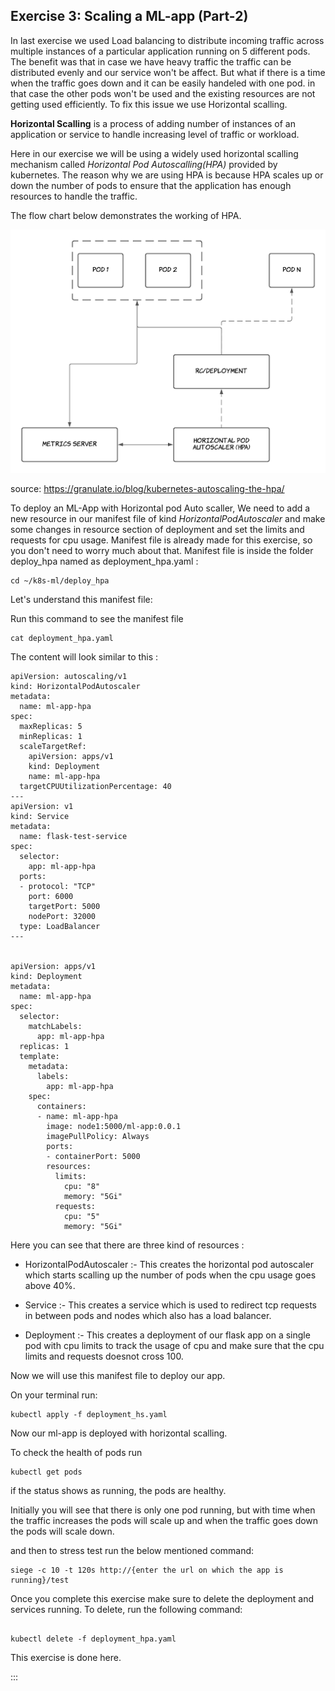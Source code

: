 ## Exercise 3: Scaling a ML-app (Part-2)

In last exercise we used Load balancing to distribute incoming traffic across multiple instances of a particular application running on 5 different pods. The benefit was that in case we have heavy traffic the traffic can be distributed evenly and our service won't be affect. But what if there is a time when the traffic goes down and it can be easily handeled with one pod. in that case the other pods won't be used and the existing resources are not getting used efficiently. To fix this issue we use Horizontal scalling.

**Horizontal Scalling** is a process of adding number of instances of an application or service to handle increasing level of traffic or workload.

Here in our exercise we will be using a widely used horizontal scalling mechanism called *Horizontal Pod Autoscalling(HPA)* provided by kubernetes. The reason why we are using HPA is because HPA scales up or down the number of pods to ensure that the application has enough resources to handle the traffic. 

The flow chart below demonstrates the working of HPA.

![Horizontal Pod Autoscaller](/images/HPA.png)

source: https://granulate.io/blog/kubernetes-autoscaling-the-hpa/


To deploy an ML-App with Horizontal pod Auto scaller, We need to add a new resource in our manifest file of kind *HorizontalPodAutoscaler* and make some changes in resource section of deployment and set the limits and requests for cpu usage. Manifest file is already made for this exercise, so you don't need to worry much about that. Manifest file is inside the folder deploy_hpa named as deployment_hpa.yaml :

```shell
cd ~/k8s-ml/deploy_hpa

```

Let's understand this manifest file:

Run this command to see the manifest file

``` shell
cat deployment_hpa.yaml

```

The content will look similar to this :

```shell
apiVersion: autoscaling/v1
kind: HorizontalPodAutoscaler
metadata:
  name: ml-app-hpa
spec:
  maxReplicas: 5
  minReplicas: 1
  scaleTargetRef:
    apiVersion: apps/v1
    kind: Deployment
    name: ml-app-hpa
  targetCPUUtilizationPercentage: 40
---
apiVersion: v1
kind: Service
metadata:
  name: flask-test-service
spec:
  selector:
    app: ml-app-hpa
  ports:
  - protocol: "TCP"
    port: 6000
    targetPort: 5000
    nodePort: 32000
  type: LoadBalancer
---


apiVersion: apps/v1
kind: Deployment
metadata:
  name: ml-app-hpa
spec:
  selector:
    matchLabels:
      app: ml-app-hpa
  replicas: 1
  template:
    metadata:
      labels:
        app: ml-app-hpa
    spec:
      containers:
      - name: ml-app-hpa
        image: node1:5000/ml-app:0.0.1
        imagePullPolicy: Always
        ports:
        - containerPort: 5000
        resources:
          limits:
            cpu: "8"
            memory: "5Gi"
          requests:
            cpu: "5"
            memory: "5Gi"

```

Here you can see that there are three kind of resources :

- HorizontalPodAutoscaler :- This creates the horizontal pod autoscaler which starts scalling up the number of pods when the cpu usage goes above 40%.

- Service :- This creates a service which is used to redirect tcp requests in between pods and nodes which also has a load balancer.

- Deployment :- This creates a deployment of our flask app on a single pod with cpu limits to track the usage of cpu and make sure that the cpu limits and requests doesnot cross 100.

Now we will use this manifest file to deploy our app.

On your terminal run:

``` shell
kubectl apply -f deployment_hs.yaml

```

Now our ml-app is deployed with horizontal scalling.

To check the health of pods run 

```shell
kubectl get pods

```

if the status shows as running, the pods are healthy.

Initially you will see that there is only one pod running, but with time when the traffic increases the pods will scale up and when the traffic goes down the pods will scale down.


and then to stress test run the below mentioned command: 

``` shell
siege -c 10 -t 120s http://{enter the url on which the app is running}/test

```

Once you complete this exercise make sure to delete the deployment and services running. To delete, run the following command:

```shell

kubectl delete -f deployment_hpa.yaml

```

This exercise is done here.

:::

